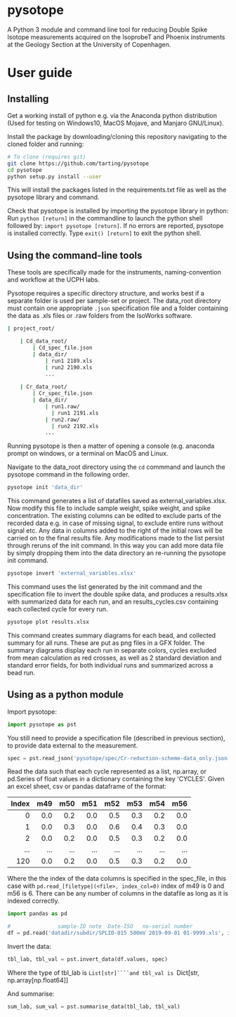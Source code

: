 # pysotope

A Python 3 module and command line tool for reducing Double Spike Isotope
measurements acquired on the IsoprobeT and Phoenix instruments at the
Geology Section at the University of Copenhagen. 


# User guide

## Installing

Get a working install of python e.g. via the Anaconda python distribution
(Used for testing on Windows10, MacOS Mojave, and Manjaro GNU/Linux).

Install the package by downloading/cloning this repository navigating to
the cloned folder and running:

```sh
# To clone (requires git)
git clone https://github.com/tarting/pysotope
cd pysotope
python setup.py install --user
```

This will install the packages listed in the requirements.txt file as well
as the pysotope library and command.

Check that pysotope is installed by importing the pysotope library in
python: Run ```python [return]``` in the commandline to launch the python
shell followed by: ```import pysotope [return]```. If no errors are
reported, pysotope is installed correctly. Type ```exit() [return]``` to
exit the python shell.


## Using the command-line tools

These tools are specifically made for the instruments, naming-convention and
workflow at the UCPH labs.

Pysotope requires a specific directory structure, and works best if
a separate folder is used per sample-set or project. The data_root directory
must contain one appropriate `.json` specification file and a folder
containing the data as .xls files or .raw folders from the IsoWorks
software. 

```sh
| project_root/

    | Cd_data_root/
        | Cd_spec_file.json
        | data_dir/
            | run1 2189.xls
            | run2 2190.xls
            ...
            
    | Cr_data_root/
        | Cr_spec_file.json
        | data_dir/
            | run1.raw/
              | run1 2191.xls
            | run2.raw/
              | run2 2192.xls
            ...

```

Running pysotope is then a matter of opening a console (e.g. anaconda
prompt on windows, or a terminal on MacOS and Linux. 

Navigate to the data_root directory using the `cd` commmand and launch the
pysotope command in the following order.

```sh
pysotope init 'data_dir'
```

This command generates a list of datafiles saved as external_variables.xlsx. Now
modify this file to include sample weight, spike weight, and spike concentration.
The existing columns can be edited to exclude parts of the recorded data e.g. in
case of missing signal, to exclude entire runs without signal etc.
Any data in columns added to the right of the initial rows will be carried
on to the final results file. Any modifications made to the list persist
through reruns of the init command. In this way you can add more data file
by simply dropping them into the data directory an re-running the pysotope init
command.

```sh
pysotope invert 'external_variables.xlsx'
```

This command uses the list generated by the init command and the
specification file to invert the double spike data, and produces
a results.xlsx with summarized data for each run, and an
results_cycles.csv containing each collected cycle for every run.

```sh
pysotope plot results.xlsx
```

This command creates summary diagrams for each bead, and collected summary
for all runs. These are put as png files in a GFX folder. The summary
diagrams display each run in separate colors, cycles excluded from mean
calculation as red crosses, as well as 2 standard deviation and standard
error fields, for both individual runs and summarized across a bead run.


## Using as a python module



Import pysotope:
```python
import pysotope as pst
```

You still need to provide a specification file (described in previous
section), to provide data external to the measurement.

```python
spec = pst.read_json('pysotope/spec/Cr-reduction-scheme-data_only.json')
```

Read the data such that each cycle represented as a list, np.array, or pd.Series
of float values in a dictionary containing the key 'CYCLES'. Given an
excel sheet, csv or pandas dataframe of the format:

| Index | m49 | m50 | m51 | m52 | m53 | m54 | m56 |
| ----: | --: | --: | --: | --: | --: | --: | --: |
|     0 | 0.0 | 0.2 | 0.0 | 0.5 | 0.3 | 0.2 | 0.0 |
|     1 | 0.0 | 0.3 | 0.0 | 0.6 | 0.4 | 0.3 | 0.0 |
|     2 | 0.0 | 0.2 | 0.0 | 0.5 | 0.3 | 0.2 | 0.0 |
|   ... | ... | ... | ... | ... | ... | ... | ... |
|   120 | 0.0 | 0.2 | 0.0 | 0.5 | 0.3 | 0.2 | 0.0 |

Where the the index of the data columns is specified in the spec_file, in
this case with ```pd.read_[filetype](<file>, index_col=0)``` index of m49
is 0 and m56 is 6. There can be any number of columns in the datafile as
long as it is indexed correctly.

```python
import pandas as pd

#               sample-ID note  Date-ISO   no-serial number
df = pd.read('datadir/subdir/SPLID-015 500mV 2019-09-01 01-9999.xls', index_col=0)
```

Invert the data:

```python
tbl_lab, tbl_val = pst.invert_data(df.values, spec)
```
Where the type of tbl_lab is ```List[str]````and tbl_val is ```Dict[str,
np.array[np.float64]]


And summarise:
```python
sum_lab, sum_val = pst.summarise_data(tbl_lab, tbl_val)
```






